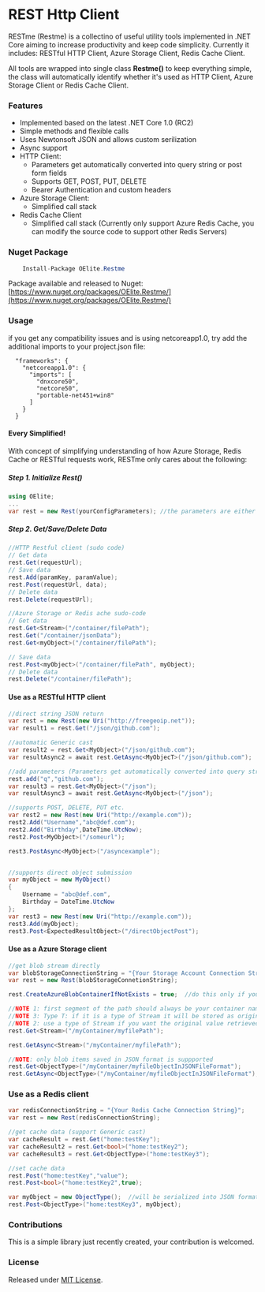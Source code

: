 # REST Http Client

RESTme (Restme) is a collectino of useful utility tools implemented in .NET Core aiming to increase productivity and keep code simplicity. Currently it includes: RESTful HTTP Client, Azure Storage Client, Redis Cache Client.

All tools are wrapped into single class **Restme()** to keep everything simple, the class will automatically identify whether it's used as HTTP Client, Azure Storage Client or Redis Cache Client.

### Features
* Implemented based on the latest .NET Core 1.0 (RC2)
* Simple methods and flexible calls
* Uses Newtonsoft JSON and allows custom serilization
* Async support
* HTTP Client:
    * Parameters get automatically converted into query string or post form fields
    * Supports GET, POST,  PUT, DELETE
    * Bearer Authentication and custom headers 
* Azure Storage Client:
    * Simplified call stack
* Redis Cache Client
    * Simplified call stack (Currently only support Azure Redis Cache, you can modify the source code to support other Redis Servers)

### Nuget Package
```csharp
    Install-Package OElite.Restme
```
Package available and released to Nuget:  [https://www.nuget.org/packages/OElite.Restme/](https://www.nuget.org/packages/OElite.Restme/)

### Usage

if you get any compatibility issues and is using netcoreapp1.0,  try add the additional imports to your project.json file:
```
  "frameworks": {
    "netcoreapp1.0": {
      "imports": [
        "dnxcore50",
        "netcore50",
        "portable-net451+win8"
      ]
    }
  }
```

#### Every Simplified!
With concept of simplifying understanding of how Azure Storage, Redis Cache or RESTful requests work, RESTme only cares about the following:
##### Step 1. Initialize Rest()
```csharp
using OElite;
...
var rest = new Rest(yourConfigParameters); //the parameters are either HTTP url if it is HTTP Client, or the connection string for Azure Blob/Redis server
```
##### Step 2. Get/Save/Delete Data
```csharp
//HTTP Restful client (sudo code)
// Get data
rest.Get(requestUrl);
// Save data
rest.Add(paramKey, paramValue);
rest.Post(requestUrl, data);
// Delete data
rest.Delete(requestUrl);

//Azure Storage or Redis ache sudo-code
// Get data
rest.Get<Stream>("/container/filePath");
rest.Get("/container/jsonData");
rest.Get<myObject>("/container/filePath");

// Save data
rest.Post<myObject>("/container/filePath", myObject);
// Delete data
rest.Delete("/container/filePath");
```

#### Use as a RESTful HTTP client

```csharp
//direct string JSON return
var rest = new Rest(new Uri("http://freegeoip.net"));
var result1 = rest.Get("/json/github.com");

//automatic Generic cast
var result2 = rest.Get<MyObject>("/json/github.com");
var resultAsync2 = await rest.GetAsync<MyObjecT>("/json/github.com");

//add parameters (Parameters get automatically converted into query string or post form fields)
rest.add("q","github.com");
var result3 = rest.Get<MyObject>("/json");  
var resultAsync3 = await rest.GetAsync<MyObject>("/json");

//supports POST, DELETE, PUT etc.
var rest2 = new Rest(new Uri("http://example.com"));
rest2.Add("Username","abc@def.com");
rest2.Add("Birthday",DateTime.UtcNow);
rest2.Post<MyObject>("/someurl");

rest3.PostAsync<MyObject>("/asyncexample");


//supports direct object submission
var myObject = new MyObject()
{
    Username = "abc@def.com",
    Birthday = DateTime.UtcNow
};
var rest3 = new Rest(new Uri("http://example.com"));
rest3.Add(myObject);
rest3.Post<ExpectedResultObject>("/directObjectPost");


```

#### Use as a Azure Storage client
```csharp
//get blob stream directly
var blobStorageConnectionString = "{Your Storage Account Connection String}";
var rest = new Rest(blobStorageConnetionString);

rest.CreateAzureBlobContainerIfNotExists = true;  //do this only if you want to auto create the container

//NOTE 1: first segment of the path should always be your container name
//NOTE 3: Type T: if it is a type of Stream it will be stored as original Stream as Azure Blob, otherwise it is always saved into JSON format as Azure Blob
//NOTE 2: use a type of Stream if you want the original value retrieved from the blob
rest.Get<Stream>("/myContainer/myfilePath");  

rest.GetAsync<Stream>("/myContainer/myfilePath");

//NOTE: only blob items saved in JSON format is suppported
rest.Get<ObjectType>("/myContainer/myfileObjectInJSONFileFormat");
rest.GetAsync<ObjectType>("/myContainer/myfileObjectInJSONFileFormat");

```

### Use as a Redis client
```csharp
var redisConnectionString = "{Your Redis Cache Connection String}";
var rest = new Rest(redisConnectionString);

//get cache data (support Generic cast)
var cacheResult = rest.Get("home:testKey");
var cacheResult2 = rest.Get<bool>("home:testKey2");
var cacheResult3 = rest.Get<ObjectType>("home:testKey3");

//set cache data
rest.Post("home:testKey","value");
rest.Post<bool>("home:testKey2",true);

var myObject = new ObjectType();  //will be serialized into JSON format and stored as string on redis server
rest.Post<ObjectType>("home:testKey3", myObject);


```

### Contributions

This is a simple library just recently created, your contribution is welcomed.

### License
Released under [MIT License](http://choosealicense.com/licenses/mit).
